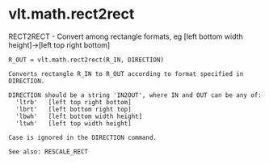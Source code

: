 # vlt.math.rect2rect

  RECT2RECT - Convert among rectangle formats, eg [left bottom width height]->[left top right bottom]
 
    R_OUT = vlt.math.rect2rect(R_IN, DIRECTION)
 
    Converts rectangle R_IN to R_OUT according to format specified in DIRECTION.
 
    DIRECTION should be a string 'IN2OUT', where IN and OUT can be any of:
      'ltrb'   [left top right bottom]
      'lbrt'   [left bottom right top]
      'lbwh'   [left bottom width height]
      'ltwh'   [left top width height]
    
    Case is ignored in the DIRECTION command.
 
    See also: RESCALE_RECT
